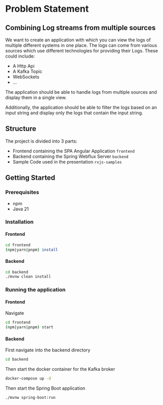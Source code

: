 # Problem Statement

## Combining Log streams from multiple sources

We want to create an application with which you can view the logs of multiple different systems in one place. 
The logs can come from various sources which use different technologies for providing their Logs.
These could include:
 - A Http Api
 - A Kafka Topic
 - WebSockets
 - ...

The application should be able to handle logs from multiple sources and display them in a single view.

Additionally, the application should be able to filter the logs based on an input string and display only the logs that contain the input string.

## Structure

The project is divided into 3 parts:
- Frontend containing the SPA Angular Application `frontend`
- Backend containing the Spring Webflux Server `backend`
- Sample Code used in the presentation `rxjs-samples`


## Getting Started

### Prerequisites

- npm
- Java 21

### Installation

#### Frontend

```bash
cd frontend
(npm|yarn|pnpm) install
```

#### Backend

```bash
cd backend
./mvnw clean install
```

### Running the application

#### Frontend

Navigate 

```bash
cd frontend
(npm|yarn|pnpm) start
```

#### Backend

First navigate into the backend directory

```bash
cd backend
```

Then start the docker container for the Kafka broker

```bash
docker-compose up -d
```

Then start the Spring Boot application

```bash
./mvnw spring-boot:run
```
